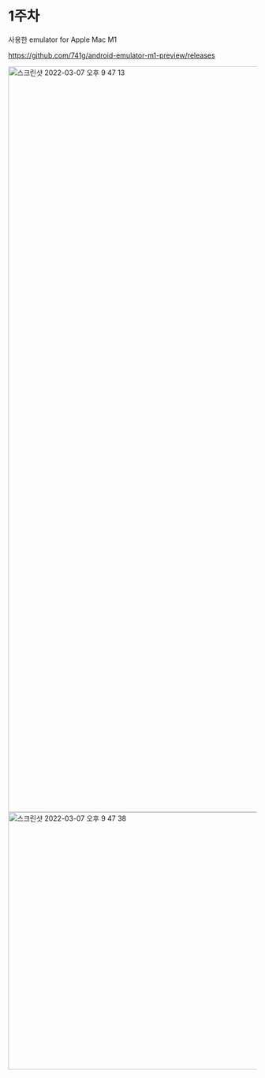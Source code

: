 # 1주차

사용한 emulator for Apple Mac M1

https://github.com/741g/android-emulator-m1-preview/releases

<img width="1512" alt="스크린샷 2022-03-07 오후 9 47 13" src="https://user-images.githubusercontent.com/55521930/157038333-f978758d-c148-4004-b78d-0e01899752be.png">
<img width="522" alt="스크린샷 2022-03-07 오후 9 47 38" src="https://user-images.githubusercontent.com/55521930/157038337-bb154c12-17b7-4111-8d67-63a90de4c791.png">

